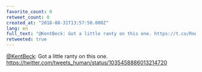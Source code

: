 ```yaml
---
favorite_count: 0
retweet_count: 0
created_at: "2018-08-31T13:57:50.000Z"
lang: en
full_text: "@KentBeck: Got a little ranty on this one. https://t.co/RnAPlX1KUO"
retweeted: true
---
```


[@KentBeck](https://twitter.com/KentBeck): Got a little ranty on this one.
<https://twitter.com/tweets_human/status/1035458886013214720>
